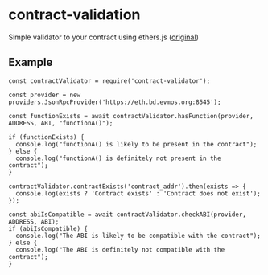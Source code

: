 # contract-validation
Simple validator to your contract using ethers.js ([original](https://gist.github.com/sigridjineth/ff7806c783fa534473ada622de0faa3f))

## Example
```
const contractValidator = require('contract-validator');

const provider = new providers.JsonRpcProvider('https://eth.bd.evmos.org:8545');

const functionExists = await contractValidator.hasFunction(provider, ADDRESS, ABI, "functionA()");

if (functionExists) {
  console.log("functionA() is likely to be present in the contract");
} else {
  console.log("functionA() is definitely not present in the contract");
}

contractValidator.contractExists('contract_addr').then(exists => {
  console.log(exists ? 'Contract exists' : 'Contract does not exist');
});

const abiIsCompatible = await contractValidator.checkABI(provider, ADDRESS, ABI);
if (abiIsCompatible) {
  console.log("The ABI is likely to be compatible with the contract");
} else {
  console.log("The ABI is definitely not compatible with the contract");
}
```
